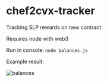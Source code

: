 # chef2cvx-tracker
Tracking SLP rewards on new contract

Requires node with web3

Run in console: `node balances.js`

Example result:

![balances](https://imgur.com/0BPM46q.png)
